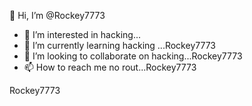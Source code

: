  👋 Hi, I’m @Rockey7773
- 👀 I’m interested in hacking...
- 🌱 I’m currently learning hacking ...Rockey7773
- 💞️ I’m looking to collaborate on hacking...Rockey7773
- 📫 How to reach me no rout...Rockey7773

<!---
Rockey7773/Rockey7773 is a ✨ special ✨ repository because its `README.md` (this file) appears on your GitHub profile.
You can click the Preview link to take a look at your changes.
--->
Rockey7773
